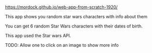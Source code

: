 <!-- Add a link to your live demo in Github Pages 🌐-->
https://mordock.github.io/web-app-from-scratch-1920/
<!-- ☝️ replace this description with a description of your own work -->
This app shows you random star wars characters with info about them

<!-- Add a nice poster image here at the end of the week, showing off your shiny frontend 📸 -->

<!-- Maybe a table of contents here? 📚 -->

<!-- How about a section that describes how to install this project? 🤓 -->

<!-- ...but how does one use this project? What are its features 🤔 -->
You can get 6 random Star Wars characters with their dates of birth.

<!-- What external data source is featured in your project and what are its properties 🌠 -->
This app used the Star wars API.

<!-- Maybe a checklist of done stuff and stuff still on your wishlist? ✅ -->
TODO:
Allow one to click on an image to show more info